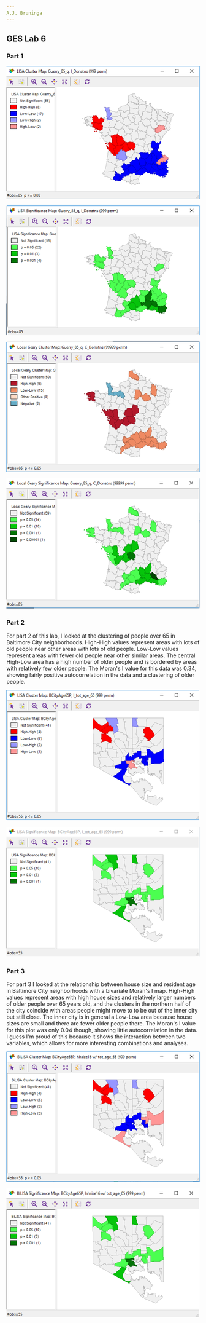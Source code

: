 ```yaml
---
A.J. Bruninga
---
```

GES Lab 6
---



### Part 1

![Alt Text](https://github.com/ajbruninga/ajbruninga.github.io/blob/master/bruninga_lab_6/p1_donatns_cluster.png)

![Alt Text](https://github.com/ajbruninga/ajbruninga.github.io/blob/master/bruninga_lab_6/p1_donatns_sig.png)

![Alt Text](https://github.com/ajbruninga/ajbruninga.github.io/blob/master/bruninga_lab_6/p1_donatns_localG.png)

![Alt Text](https://github.com/ajbruninga/ajbruninga.github.io/blob/master/bruninga_lab_6/p1_donatns_localG_sig.png)



### Part 2

For part 2 of this lab, I looked at the clustering of people over 65 in Baltimore City neighborhoods. High-High values represent areas with lots of old people near other areas with lots of old people. Low-Low values represent areas with fewer old people near other similar areas. The central High-Low area has a high number of older people and is bordered by areas with relatively few older people. The Moran's I value for this data was 0.34, showing fairly positive autocorrelation in the data and a clustering of older people.

![Alt Text](https://github.com/ajbruninga/ajbruninga.github.io/blob/master/bruninga_lab_6/p2_cluster.png)

![Alt Text](https://github.com/ajbruninga/ajbruninga.github.io/blob/master/bruninga_lab_6/p2_sig.png)



### Part 3

For part 3 I looked at the relationship between house size and resident age in Baltimore City neighborhoods with a bivariate Moran's I map. High-High values represent areas with high house sizes and relatively larger numbers of older people over 65 years old, and the clusters in the northern half of the city coincide with areas people might move to to be out of the inner city but still close. The inner city is in general a Low-Low area because house sizes are small and there are fewer older people there. The Moran's I value for this plot was only 0.04 though, showing little autocorrelation in the data. I guess I'm proud of this because it shows the interaction between two variables, which allows for more interesting combinations and analyses. 

![Alt Text](https://github.com/ajbruninga/ajbruninga.github.io/blob/master/bruninga_lab_6/p3_cluster.png)

![Alt Text](https://github.com/ajbruninga/ajbruninga.github.io/blob/master/bruninga_lab_6/p3_sig.png)

